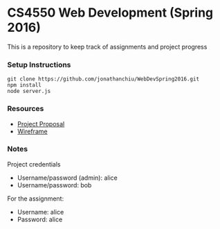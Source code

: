 # CS4550 Web Development (Spring 2016)
This is a repository to keep track of assignments and project progress

### Setup Instructions
```
git clone https://github.com/jonathanchiu/WebDevSpring2016.git
npm install
node server.js
```

### Resources
* [Project Proposal](https://docs.google.com/document/d/1PvxOBPWqX-1nUCS6JPwSgch23PHHfSIF3McTrQ5ABrY/edit?usp=sharing)
* [Wireframe](https://app.moqups.com/jonathanchiu7@gmail.com/GeCMogm8/view)

### Notes
Project credentials
* Username/password (admin): alice
* Username/password: bob

For the assignment:
* Username: alice
* Password: alice